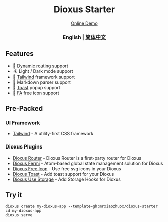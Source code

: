 <div align="center">
  <h1>Dioxus Starter</h1>
</div>

<div align="center">
  <a href="http://dioxus-starter.mrxzx.info">Online Demo</a>
</div>

<div align="center">
  <h3>
    <span> English </span>
    <span> | </span>
    <a href="https://github.com/mrxiaozhuox/dioxus-starter/blob/master/README.zh-CN.md"> 简体中文 </a>
  </h3>
</div>

## Features

- 🧭 [Dynamic routing](https://dioxuslabs.com/nightly/router/) support
- ☀️ Light / Dark mode support
- 🏡 [Tailwind](https://tailwindcss.com/) framework support
- 📙 Markdown parser support
- 🍿 [Toast](https://github.com/mrxiaozhuox/dioxus-toast) popup support
- 💎 [FA](https://fontawesome.com/) free icon support

## Pre-Packed

### UI Framework

- [Tailwind](https://github.com/tailwindlabs/tailwindcss) - A utility-first CSS framework

### Dioxus Plugins

- [Dioxus Router](https://github.com/DioxusLabs/dioxus/tree/master/packages/router) - Dioxus Router is a first-party router for Dioxus
- [Dioxus Fermi](https://github.com/DioxusLabs/dioxus/tree/master/packages/fermi) - Atom-based global state management solution for Dioxus
- [Dioxus Free Icon](https://github.com/nissy-dev/dioxus-free-icons) - Use free svg icons in your Dioxus
- [Dioxus Toast](https://github.com/mrxiaozhuox/dioxus-toast) - Add toast support for your Dioxus
- [Dioxus Use Storage](https://github.com/oovm/dioxus-hooks/tree/master/projects/dioxus-use-storage) - Add Storage Hooks for Dioxus

## Try it

```
dioxus create my-dioxus-app --template=gh:mrxiaozhuox/dioxus-starter
cd my-dioxus-app
dioxus serve
```